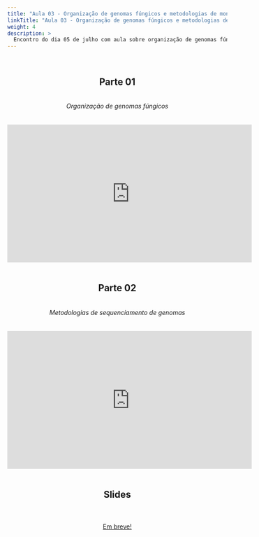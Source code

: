 ```yaml
---
title: "Aula 03 - Organização de genomas fúngicos e metodologias de montagem de genomas"
linkTitle: "Aula 03 - Organização de genomas fúngicos e metodologias de montagem de genomas"
weight: 4
description: >
  Encontro do dia 05 de julho com aula sobre organização de genomas fúngicos e metodologias de montagem de genomas
---
```


<br>
<div align="center">
<h2>Parte 01</h2>
<br>
<i>Organização de genomas fúngicos</i>
<br><br><br>
<iframe width="560" height="315" src="https://www.youtube.com/embed/o1UYCzKKEK8" frameborder="0" allow="accelerometer; autoplay; clipboard-write; encrypted-media; gyroscope; picture-in-picture" allowfullscreen></iframe>
<br><br>

<h2>Parte 02</h2>
<br>
<i>Metodologias de sequenciamento de genomas</i>
<br><br><br>
<iframe width="560" height="315" src="https://www.youtube.com/embed/GzeRtgmCYCo" frameborder="0" allow="accelerometer; autoplay; clipboard-write; encrypted-media; gyroscope; picture-in-picture" allowfullscreen></iframe>
<br><br>

<h2>Slides</h2>
<br><br>
<a href="https://github.com/desirrepetters/gstreinamentoeconsultoria/raw/master/userguide/content/pt-br/genomica/2023_01/sincronas/pdf/aula_.pdf">Em breve!</a>
<br><br>
</div>